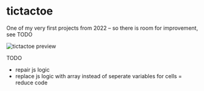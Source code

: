 # tictactoe
One of my very first projects from 2022 – so there is room for improvement, see TODO

![tictactoe preview](https://github.com/smg-lab101/tictactoe/assets/119412353/573f2f7f-493c-4f91-92b3-62b12c967b8b)


TODO
- repair js logic
- replace js logic with array instead of seperate variables for cells = reduce code
